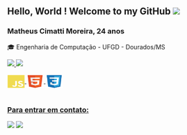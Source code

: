 ## Hello, World ! Welcome to my GitHub <img src="https://media.giphy.com/media/hvRJCLFzcasrR4ia7z/giphy.gif" width="30" >
### Matheus Cimatti Moreira, 24 anos

  🎓 Engenharia de Computação - UFGD - Dourados/MS

 <div>
   <a href="https://github.com/matheuscimatti">
   <img height="180em" src="https://github-readme-stats-nine-coral.vercel.app/api?username=matheuscimatti&show_icons=true&theme=transparent&text_color=C3D1D9&include_all_commits=true&count_private=true"/>
   <img height="180em" src="https://github-readme-stats-nine-coral.vercel.app/api/top-langs/?username=matheuscimatti&layout=compact&langs_count=6&theme=transparent&text_color=C3D1D9"/>

</div>
<div style="display: inline_block"><br>
  <img align="center" alt="Js" height="30" width="40" src="https://raw.githubusercontent.com/devicons/devicon/master/icons/javascript/javascript-plain.svg">
  <img align="center" alt="HTML" height="30" width="40" src="https://raw.githubusercontent.com/devicons/devicon/master/icons/html5/html5-original.svg">
  <img align="center" alt="CSS" height="30" width="40" src="https://raw.githubusercontent.com/devicons/devicon/master/icons/css3/css3-original.svg">
</div>
 
 <br>
 
  ### Para entrar em contato: 
 
<div> 
  <a href = "mailto:matheus.cimoreira@gmail.com"><img src="https://img.shields.io/badge/-Gmail-%23333?style=for-the-badge&logo=gmail&logoColor=white" target="_blank"></a>
  <a href="https://www.linkedin.com/in/matheuscimatti/" target="_blank"><img src="https://img.shields.io/badge/-LinkedIn-%230077B5?style=for-the-badge&logo=linkedin&logoColor=white" target="_blank"></a> 

</div>
